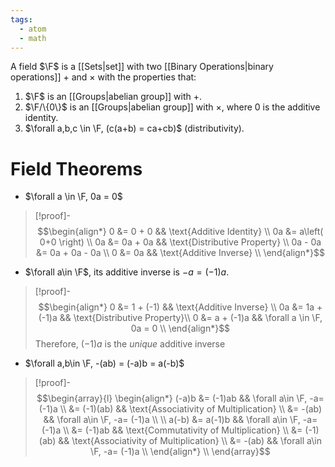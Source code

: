 ```yaml
---
tags:
  - atom
  - math
---
```

A field $\F$ is a [[Sets|set]] with two [[Binary Operations|binary operations]] $+$ and $\times$ with the properties that:
1. $\F$ is an [[Groups|abelian group]] with $+$.
2. $\F/\{0\}$ is an [[Groups|abelian group]] with $\times$, where $0$ is the additive identity.
3. $\forall a,b,c \in \F, (c(a+b) = ca+cb)$ (distributivity).
# Field Theorems
- $\forall a \in \F, 0a = 0$
> [!proof]-
> $$\begin{align*}
> 	0 &= 0 + 0 && \text{Additive Identity} \\
> 	0a &= a\left( 0+0 \right) \\
> 	0a &= 0a + 0a && \text{Distributive Property} \\
> 	0a - 0a &= 0a + 0a - 0a \\
> 	0 &= 0a && \text{Additive Inverse} \\
> \end{align*}$$
- $\forall a\in \F$, its additive inverse is $-a= (-1)a$.
> [!proof]-
> $$\begin{align*}
> 	0 &= 1 + (-1) && \text{Additive Inverse} \\
> 	0a &= 1a + (-1)a && \text{Distributive Property}\\
> 	0 &= a + (-1)a && \forall a \in \F, 0a = 0 \\
> \end{align*}$$
> Therefore, $(-1)a$ is the *unique* additive inverse
- $\forall a,b\in \F, -(ab) = (-a)b = a(-b)$
> [!proof]-
> $$\begin{array}{l}
> 	\begin{align*}
> 		(-a)b &= (-1)ab && \forall a\in \F, -a= (-1)a \\
> 		&= (-1)(ab) && \text{Associativity of Multiplication} \\
> 		&= -(ab) && \forall a\in \F, -a= (-1)a \\
> 		\\
> 		a(-b) &= a(-1)b && \forall a\in \F, -a= (-1)a \\
> 		&= (-1)ab && \text{Commutativity of Multiplication} \\
> 		&= (-1)(ab) && \text{Associativity of Multiplication} \\
> 		&= -(ab) && \forall a\in \F, -a= (-1)a \\
> 	\end{align*} \\
> \end{array}$$